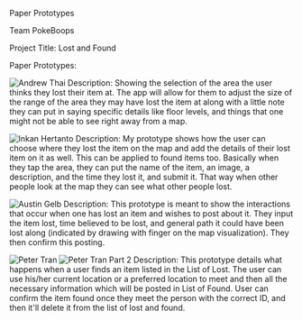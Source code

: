 Paper Prototypes

Team PokeBoops

Project Title: Lost and Found 

Paper Prototypes:

![Andrew Thai](https://github.com/Laverii/PokeBoops/blob/master/PaperPrototypes/paper_prototype_Andrew_Thai.jpg)
Description:
Showing the selection of the area the user thinks they lost their item at. The app will allow for them to adjust the size of the range of the area they may have lost the item at along with a little note they can put in saying specific details like floor levels, and things that one might not be able to see right away from a map. 

![Inkan Hertanto](https://github.com/Laverii/PokeBoops/blob/master/PaperPrototypes/paper_prototype_Inkan_Hertanto.jpg)
Description:
My prototype shows how the user can choose where they lost the item on the map and add the details of their lost item on it as well. This can be applied to found items too. Basically when they tap the area, they can put the name of the item, an image, a description, and the time they lost it, and submit it. That way when other people look at the map they can see what other people lost.

![Austin Gelb](https://github.com/Laverii/PokeBoops/blob/master/PaperPrototypes/paper_prototype_Austin_Gelb.jpg)
Description:
This prototype is meant to show the interactions that occur when one has lost an item and wishes to post about it. They input the item lost, time believed to be lost, and general path it could have been lost along (indicated by drawing with finger on the map visualization). They then confirm this posting.

![Peter Tran](https://github.com/Laverii/PokeBoops/blob/master/PaperPrototypes/paper_prototype_Peter_Tran1.jpg)
![Peter Tran Part 2](https://github.com/Laverii/PokeBoops/blob/master/PaperPrototypes/paper_prototype_Peter_Tran2.jpg)
Description: 
This prototype details what happens when a user finds an item listed in the List of Lost. The user can use his/her current location or a preferred location to meet and then all the necessary information which will be posted in List of Found. User can confirm the item found once they meet the person with the correct ID, and then it'll delete it from the list of lost and found. 

